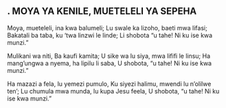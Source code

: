## . MOYA YA KENILE, MUETELELI YA SEPEHA

Moya, mueteleli, ina kwa balumeli;
Lu swale ka lizoho, baeti mwa lifasi;
Bakatali ba taba, ku ‘twa linzwi le linde;
Li shobota “u tahe! Ni ku ise kwa munzi.”


Mulikani wa niti, Ba kaufi kamita;
U sike wa lu siya, mwa lififi le linsu;
Ha mang’ungwa a nyema, ha lipilu li saba,
U shobota, “u tahe! Ni ku ise kwa munzi.”


Ha mazazi a fela, lu yemezi pumulo,
Ku siyezi halimu, mwendi lu n’olilwe ten’;
Lu chumula mwa munda, lu kupa Jesu feela,
U shobota, “u tahe! Ni ku ise kwa munzi.”



